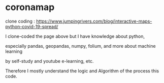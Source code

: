 # coronamap

clone coding : https://www.jumpingrivers.com/blog/interactive-maps-python-covid-19-spread/

I clone-coded the page above but I have knowledge about python, 

especially pandas, geopandas, numpy, folium, and more about machine learning

by self-study and youtube e-learning, etc.

Therefore I mostly understand the logic and Algorithm of the process this code.

